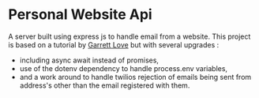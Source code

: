 # Personal Website Api

A server built using express js to handle email from a website.
This project is based on a tutorial by [Garrett Love](https://github.com/garrettlove8/building-react-portfolio) but with several upgrades :

- including async await instead of promises,
- use of the dotenv dependency to handle process.env variables,
- and a work around to handle twilios rejection of emails being sent from
  address's other than the email registered with them.
